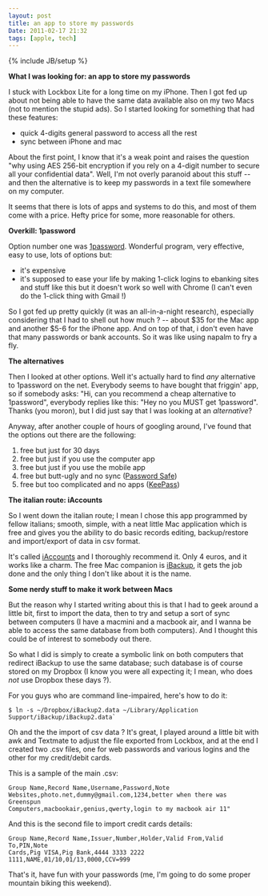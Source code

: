 ```yaml
---
layout: post
title: an app to store my passwords
Date: 2011-02-17 21:32
tags: [apple, tech]
---
```

{% include JB/setup %} 

**What I was looking for: an app to store my passwords**

I stuck with Lockbox Lite for a long time on my iPhone. Then I got fed up
about not being able to have the same data available also on my two Macs (not
to mention the stupid ads). So I started looking for something that had these
features:

* quick 4-digits general password to access all the rest
* sync between iPhone and mac

About the first point, I know that it's a weak point and raises the question
"why using AES 256-bit encryption if you rely on a 4-digit number to secure
all your confidential data". Well, I'm not overly paranoid about this stuff --
and then the alternative is to keep my passwords in a text file somewhere on
my computer.

It seems that there is lots of apps and systems to do this, and most of them
come with a price. Hefty price for some, more reasonable for others.

**Overkill: 1password**

Option number one was [1password](http://agilewebsolutions.com/onepassword).
Wonderful program, very effective, easy to use, lots of options but:

* it's expensive
* it's supposed to ease your life by making 1-click logins to ebanking sites and stuff like this but it doesn't work so well with Chrome (I can't even do the 1-click thing with Gmail !)

So I got fed up pretty quickly (it was an all-in-a-night research), especially
considering that I had to shell out how much ? -- about $35 for the Mac app
and another $5-6 for the iPhone app. And on top of that, i don't even have
that many passwords or bank accounts. So it was like using napalm to fry a
fly.

**The alternatives**

Then I looked at other options. Well it's actually hard to find _any_
alternative to 1password on the net. Everybody seems to have bought that
friggin' app, so if somebody asks: "Hi, can you recommend a cheap alternative
to 1password", everybody replies like this: "Hey no you MUST get 1password".
Thanks (you moron), but I did just say that I was looking at an _alternative_?

Anyway, after another couple of hours of googling around, I've found that the
options out there are the following:

1. free but just for 30 days
2. free but just if you use the computer app
3. free but just if you use the mobile app
4. free but butt-ugly and no sync ([Password Safe](http://passwordsafe.sourceforge.net/))
5. free but too complicated and no apps ([KeePass](http://keepass.info/))

**The italian route: iAccounts**

So I went down the italian route; I mean I chose this app programmed by fellow
italians; smooth, simple, with a neat little Mac application which is free and
gives you the ability to do basic records editing, backup/restore and
import/export of data in csv format.

It's called [iAccounts](http://www.venticentostudio.it/site/iAccounts.htm) and
I thoroughly recommend it. Only 4 euros, and it works like a charm. The free
Mac companion is [iBackup](http://www.venticentostudio.it/site/iBackup.htm),
it gets the job done and the only thing I don't like about it is the name.

**Some nerdy stuff to make it work between Macs**

But the reason why I started writing about this is that I had to geek around a
little bit, first to import the data, then to try and setup a sort of sync
between computers (I have a macmini and a macbook air, and I wanna be able to
access the same database from both computers). And I thought this could be of
interest to somebody out there.

So what I did is simply to create a symbolic link on both computers that
redirect iBackup to use the same database; such database is of course stored
on my Dropbox (I know you were all expecting it; I mean, who does _not_ use
Dropbox these days ?).

For you guys who are command line-impaired, here's how to do it:

	$ ln -s ~/Dropbox/iBackup2.data ~/Library/Application Support/iBackup/iBackup2.data`

Oh and the the import of csv data ? It's great, I played around a little bit
with awk and Textmate to adjust the file exported from Lockbox, and at the end
I created two .csv files, one for web passwords and various logins and the
other for my credit/debit cards.

This is a sample of the main .csv:

    
    Group Name,Record Name,Username,Password,Note
    Websites,photo.net,dummy@gmail.com,1234,better when there was Greenspun
    Computers,macbookair,genius,qwerty,login to my macbook air 11"

And this is the second file to import credit cards details:

    
    Group Name,Record Name,Issuer,Number,Holder,Valid From,Valid To,PIN,Note
    Cards,Pig VISA,Pig Bank,4444 3333 2222 1111,NAME,01/10,01/13,0000,CCV=999  

That's it, have fun with your passwords (me, I'm going to do some proper
mountain biking this weekend).
